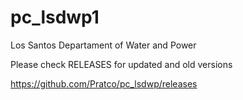 # pc_lsdwp1
Los Santos Departament of Water and Power

Please check RELEASES for updated and old versions

https://github.com/Pratco/pc_lsdwp/releases

